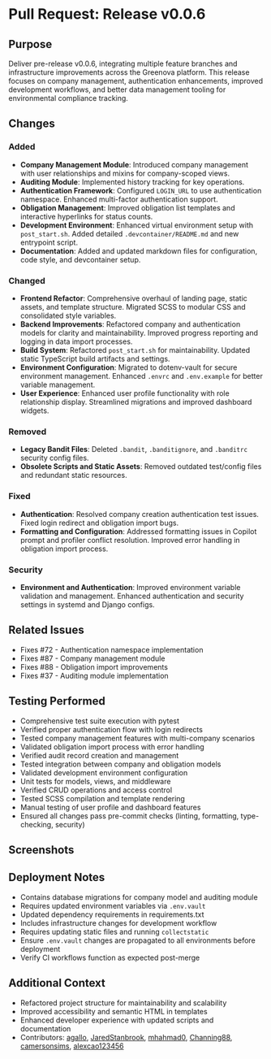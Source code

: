# Pull Request: Release v0.0.6

## Purpose

Deliver pre-release v0.0.6, integrating multiple feature branches and
infrastructure improvements across the Greenova platform. This release focuses
on company management, authentication enhancements, improved development
workflows, and better data management tooling for environmental compliance
tracking.

## Changes

### Added

- **Company Management Module**: Introduced company management with user
  relationships and mixins for company-scoped views.
- **Auditing Module**: Implemented history tracking for key operations.
- **Authentication Framework**: Configured `LOGIN_URL` to use authentication
  namespace. Enhanced multi-factor authentication support.
- **Obligation Management**: Improved obligation list templates and interactive
  hyperlinks for status counts.
- **Development Environment**: Enhanced virtual environment setup with
  `post_start.sh`. Added detailed `.devcontainer/README.md` and new entrypoint
  script.
- **Documentation**: Added and updated markdown files for configuration, code
  style, and devcontainer setup.

### Changed

- **Frontend Refactor**: Comprehensive overhaul of landing page, static assets,
  and template structure. Migrated SCSS to modular CSS and consolidated style
  variables.
- **Backend Improvements**: Refactored company and authentication models for
  clarity and maintainability. Improved progress reporting and logging in data
  import processes.
- **Build System**: Refactored `post_start.sh` for maintainability. Updated
  static TypeScript build artifacts and settings.
- **Environment Configuration**: Migrated to dotenv-vault for secure
  environment management. Enhanced `.envrc` and `.env.example` for better
  variable management.
- **User Experience**: Enhanced user profile functionality with role
  relationship display. Streamlined migrations and improved dashboard widgets.

### Removed

- **Legacy Bandit Files**: Deleted `.bandit`, `.banditignore`, and `.banditrc`
  security config files.
- **Obsolete Scripts and Static Assets**: Removed outdated test/config files
  and redundant static resources.

### Fixed

- **Authentication**: Resolved company creation authentication test issues.
  Fixed login redirect and obligation import bugs.
- **Formatting and Configuration**: Addressed formatting issues in Copilot
  prompt and profiler conflict resolution. Improved error handling in
  obligation import process.

### Security

- **Environment and Authentication**: Improved environment variable validation
  and management. Enhanced authentication and security settings in systemd and
  Django configs.

## Related Issues

- Fixes #72 - Authentication namespace implementation
- Fixes #87 - Company management module
- Fixes #88 - Obligation import improvements
- Fixes #37 - Auditing module implementation

## Testing Performed

- Comprehensive test suite execution with pytest
- Verified proper authentication flow with login redirects
- Tested company management features with multi-company scenarios
- Validated obligation import process with error handling
- Verified audit record creation and management
- Tested integration between company and obligation models
- Validated development environment configuration
- Unit tests for models, views, and middleware
- Verified CRUD operations and access control
- Tested SCSS compilation and template rendering
- Manual testing of user profile and dashboard features
- Ensured all changes pass pre-commit checks (linting, formatting,
  type-checking, security)

## Screenshots

<!-- Attach before/after screenshots of UI changes if available -->

## Deployment Notes

- Contains database migrations for company model and auditing module
- Requires updated environment variables via `.env.vault`
- Updated dependency requirements in requirements.txt
- Includes infrastructure changes for development workflow
- Requires updating static files and running `collectstatic`
- Ensure `.env.vault` changes are propagated to all environments before
  deployment
- Verify CI workflows function as expected post-merge

## Additional Context

- Refactored project structure for maintainability and scalability
- Improved accessibility and semantic HTML in templates
- Enhanced developer experience with updated scripts and documentation
- Contributors: [agallo](https://github.com/enveng-group),
  [JaredStanbrook](https://github.com/JaredStanbrook),
  [mhahmad0](https://github.com/mhahmad0),
  [Channing88](https://github.com/Channing88),
  [camersonsims](https://github.com/camersonsims),
  [alexcao123456](https://github.com/alexcao123456)
